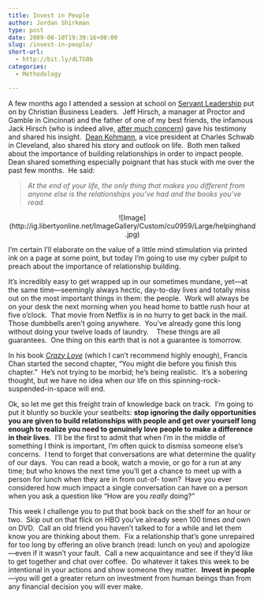 ```yaml
---
title: Invest in People
author: Jordan Shirkman
type: post
date: 2009-08-10T19:39:16+00:00
slug: /invest-in-people/
short-url:
  - http://bit.ly/dLTG0b
categories:
  - Methodology

---
```

A few months ago I attended a session at school on [Servant Leadership](http://en.wikipedia.org/wiki/Servant_leadership) put on by Christian Business Leaders.  Jeff Hirsch, a manager at Proctor and Gamble in Cincinnati and the father of one of my best friends, the infamous Jack Hirsch (who is indeed alive, [after much concern](http://geesilverman.blogspot.com/2009/08/its-been-one-week.html)) gave his testimony and shared his insight.  [Dean Kohmann](http://www.aboutschwab.com/press/experts/kohmann.html), a vice president at Charles Schwab in Cleveland, also shared his story and outlook on life.  Both men talked about the importance of building relationships in order to impact people.  Dean shared something especially poignant that has stuck with me over the past few months.  He said:

> _At the end of your life, the only thing that makes you different from anyone else is the relationships you’ve had and the books you’ve read._

<p style="text-align:center;">
  ![Image](http://ig.libertyonline.net/ImageGallery/Custom/cu0959/Large/helpinghand.jpg)
</p>

I’m certain I’ll elaborate on the value of a little mind stimulation via printed ink on a page at some point, but today I’m going to use my cyber pulpit to preach about the importance of relationship building.

It’s incredibly easy to get wrapped up in our sometimes mundane, yet—at the same time—seemingly always hectic, day-to-day lives and totally miss out on the most important things in them: the people.  Work will always be on your desk the next morning when you head home to battle rush hour at five o’clock.  That movie from Netflix is in no hurry to get back in the mail.  Those dumbbells aren’t going anywhere.  You’ve already gone this long without doing your twelve loads of laundry.    These things are all guarantees.  One thing on this earth that is not a guarantee is tomorrow.

In his book _[Crazy Love](http://www.crazylovebook.com/)_ (which I can’t recommend highly enough), Francis Chan started the second chapter, “You might die before you finish this chapter.”  He’s not trying to be morbid; he’s being realistic.  It’s a sobering thought, but we have no idea when our life on this spinning-rock-suspended-in-space will end.

Ok, so let me get this freight train of knowledge back on track.  I’m going to put it bluntly so buckle your seatbelts: **stop ignoring the daily opportunities you are given to build relationships with people and get over yourself long enough to realize you need to genuinely love people to make a difference in their lives**.  I’ll be the first to admit that when I’m in the middle of something I think is important, I’m often quick to dismiss someone else’s concerns.  I tend to forget that conversations are what determine the quality of our days.  You can read a book, watch a movie, or go for a run at any time; but who knows the next time you’ll get a chance to meet up with a person for lunch when they are in from out-of- town?  Have you ever considered how much impact a single conversation can have on a person when you ask a question like “How are you _really_ doing?”

This week I challenge you to put that book back on the shelf for an hour or two.  Skip out on that flick on HBO you’ve already seen 100 times _and_ own on DVD.  Call an old friend you haven’t talked to for a while and let them know you are thinking about them.  Fix a relationship that’s gone unrepaired for too long by offering an olive branch (read: lunch on you) and apologize—even if it wasn’t your fault.  Call a new acquaintance and see if they’d like to get together and chat over coffee.  Do whatever it takes this week to be intentional in your actions and show someone they matter.  **Invest in people**—you will get a greater return on investment from human beings than from any financial decision you will ever make.

